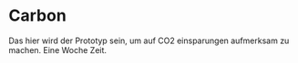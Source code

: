 # Carbon

Das hier wird der Prototyp sein, um auf CO2 einsparungen aufmerksam zu machen. Eine Woche Zeit.
